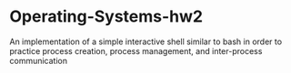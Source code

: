 # Operating-Systems-hw2

An implementation of a simple interactive shell similar to bash in order to practice process creation, process management, and inter-process communication

